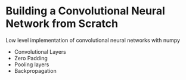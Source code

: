 # Building a Convolutional Neural Network from Scratch

Low level implementation of convolutional neural networks with numpy

* Convolutional Layers
* Zero Padding
* Pooling layers
* Backpropagation